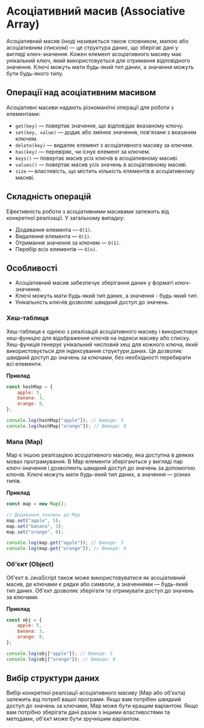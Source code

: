 # Асоціативний масив (Associative Array)

Асоціативний масив (іноді називається також словником, мапою або асоціативним списком) — це структура даних, що зберігає дані у вигляді ключ-значення. Кожен елемент асоціативного масиву має унікальний ключ, який використовується для отримання відповідного значення. Ключі можуть мати будь-який тип даних, а значення можуть бути будь-якого типу.

## Операції над асоціативним масивом

Асоціативні масиви надають різноманітні операції для роботи з елементами:

-   `get(key)` — повертає значення, що відповідає вказаному ключу.
-   `set(key, value)` — додає або змінює значення, пов'язане з вказаним ключем.
-   `delete(key)` — видаляє елемент з асоціативного масиву за ключем.
-   `has(key)` — перевіряє, чи існує елемент за ключем.
-   `keys()` — повертає масив усіх ключів в асоціативному масиві.
-   `values()` — повертає масив усіх значень в асоціативному масиві.
-   `size` — властивість, що містить кількість елементів в асоціативному масиві.

## Складність операцій

Ефективність роботи з асоціативними масивами залежить від конкретної реалізації. У загальному випадку:

-   Додавання елемента — `O(1)`.
-   Видалення елемента — `O(1)`.
-   Отримання значення за ключем — `O(1)`.
-   Перебір всіх елементів — `O(n)`.

## Особливості

-   Асоціативний масив забезпечує зберігання даних у форматі ключ-значення.
-   Ключі можуть мати будь-який тип даних, а значення - будь-який тип.
-   Унікальність ключів дозволяє швидкий доступ до значень.

### Хеш-таблиця

Хеш-таблиця є однією з реалізацій асоціативного масиву і використовує хеш-функцію для відображення ключів на індекси масиву або списку. Хеш-функція генерує унікальний числовий хеш для кожного ключа, який використовується для індексування структури даних. Це дозволяє швидкий доступ до значень за ключами, без необхідності перебирати всі елементи.

**Приклад**

```js
const hashMap = {
    apple: 5,
    banana: 3,
    orange: 8,
};

console.log(hashMap["apple"]); // Виведе: 5
console.log(hashMap["orange"]); // Виведе: 8
```

### Мапа (Map)

Map є іншою реалізацією асоціативного масиву, яка доступна в деяких мовах програмування. В Map елементи зберігаються у вигляді пар ключ-значення і дозволяють швидкий доступ до значень за допомогою ключів. Ключі можуть мати будь-який тип даних, а значення — різних типів.

**Приклад**

```js
const map = new Map();

// Додавання значень до Map
map.set("apple", 5);
map.set("banana", 3);
map.set("orange", 8);

console.log(map.get("apple")); // Виведе: 5
console.log(map.get("orange")); // Виведе: 8
```

### Об'єкт (Object)

Об'єкт в JavaScript також може використовуватися як асоціативний масив, де ключами є рядки або символи, а значеннями — будь-який тип даних. Об'єкт дозволяє зберігати та отримувати доступ до значень за ключами.

**Приклад**

```js
const obj = {
    apple: 5,
    banana: 3,
    orange: 8,
};

console.log(obj["apple"]); // Виведе: 5
console.log(obj["orange"]); // Виведе: 8
```

## Вибір структури даних

Вибір конкретної реалізації асоціативного масиву (Map або об'єкта) залежить від потреб вашої програми. Якщо вам потрібен швидкий доступ до значень за ключами, Map може бути кращим варіантом. Якщо вам потрібно зберігати дані разом з іншими властивостями та методами, об'єкт може бути зручнішим варіантом.
